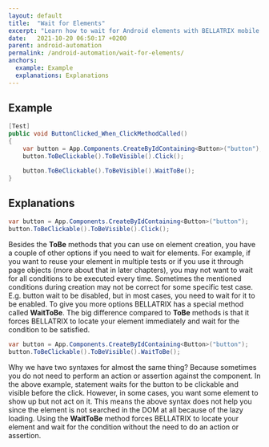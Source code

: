 ```yaml
---
layout: default
title:  "Wait for Elements"
excerpt: "Learn how to wait for Android elements with BELLATRIX mobile module."
date:   2021-10-20 06:50:17 +0200
parent: android-automation
permalink: /android-automation/wait-for-elements/
anchors:
  example: Example
  explanations: Explanations
---
```

Example
-------
```csharp
[Test]
public void ButtonClicked_When_ClickMethodCalled()
{
    var button = App.Components.CreateByIdContaining<Button>("button");
    button.ToBeClickable().ToBeVisible().Click();

    button.ToBeClickable().ToBeVisible().WaitToBe();
}
```

Explanations
------------
```csharp
var button = App.Components.CreateByIdContaining<Button>("button");
button.ToBeClickable().ToBeVisible().Click();
```
Besides the **ToBe** methods that you can use on element creation, you have a couple of other options if you need to wait for elements. For example, if you want to reuse your element in multiple tests or if you use it through page objects (more about that in later chapters), you may not want to wait for all conditions to be executed every time. Sometimes the mentioned conditions during creation may not be correct for some specific test case. E.g. button wait to be disabled, but in most cases, you need to wait for it to be enabled. To give you more options BELLATRIX has a special method called **WaitToBe**. The big difference compared to **ToBe** methods is that it forces BELLATRIX to locate your element immediately and wait for the condition to be satisfied.
```csharp
var button = App.Components.CreateByIdContaining<Button>("button");
button.ToBeClickable().ToBeVisible().WaitToBe();
```
Why we have two syntaxes for almost the same thing? Because sometimes you do not need to perform an action or assertion against the component. In the above example, statement waits for the button to be clickable and visible before the click. However, in some cases, you want some element to show up but not act on it. This means the above syntax does not help you since the element is not searched in the DOM at all because of the lazy loading. Using the **WaitToBe** method forces BELLATRIX to locate your element and wait for the condition without the need to do an action or assertion.
